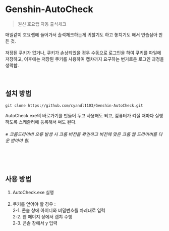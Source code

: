 # Genshin-AutoCheck
> 원신 호요랩 자동 출석체크

매일같이 호요랩에 들어가서 출석체크하는게 귀찮기도 하고 놓치기도 해서 연습삼아 만든 것. 
<br><br>
저장된 쿠키가 없거나, 쿠키가 손상되었을 경우 수동으로 로그인을 하여 쿠키를 파일에 저장하고, 이후에는 저장된 쿠키를 사용하여 캡챠까지 요구하는 번거로운 로그인 과정을 생락함.
<br><br><br>

## 설치 방법
```
git clone https://github.com/cyandl1103/Genshin-AutoCheck.git
```
AutoCheck.exe의 바로가기를 만들어 두고 사용해도 되고,
컴퓨터가 켜질 때마다 실행하도록 스케줄러에 등록해서 써도 된다.

###### ※ 크롬드라이버 오류 발생 시 크롬 버전을 확인하고 버전에 맞은 크롬 웹 드라이버를 다운 받아야 함.
<br><br>

## 사용 방법
1. AutoCheck.exe 실행<br><br>
2. 쿠키를 얻어야 할 경우 :<br>
2-1. 콘솔 창에 아이디와 비밀번호를 차례대로 입력<br>
2-2. 웹 페이지 상에서 캡챠 수행<br>
2-3. 콘솔 창에서 y 입력
